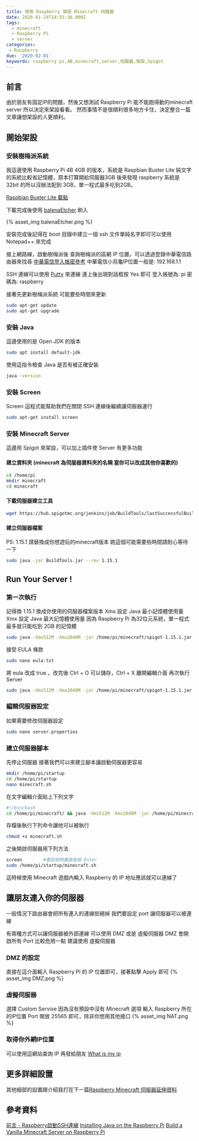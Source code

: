 ```yaml
---
title: 使用 Raspberry 架設 Minecraft 伺服器
date: 2020-01-24T14:55:36.000Z
tags:
  - minecraft
  - Raspberry Pi
  - server
categories: 
 - Raspberry
due: '2020-02-01'
keywords: raspberry pi,4B,minecraft,server,伺服器,架設,Spigot
---
```


## 前言

由於朋友有固定IP的問題，然後又想測試 Raspberry Pi 能不能跑得動的minecraft server 所以決定來架設看看。
然而事情不是很順利很多地方卡住，決定整合一篇文章讓想架設的人更順利。
<!-- more -->
## 開始架設

### 安裝樹梅派系統

我這邊使用 Raspberry Pi 4B 4GB 的版本，系統是 Raspbian Buster Lite 純文字的系統比較省記憶體，原本打算開給伺服器3GB 後來發現 raspberry 系統是 32bit 的所以沒辦法配到 3GB，單一程式最多吃到2GB。

[Raspbian Buster Lite 載點](https://www.raspberrypi.org/downloads/raspbian/)

下載完成後使用 [balenaEtcher](https://www.balena.io/etcher/) 刷入

{% asset_img  balenaEtcher.png %}

安裝完成後記得在 boot 目錄中建立一個 ssh 文件單純名字即可可以使用 Notepad++ 來完成

接上網路線，啟動樹梅派後
查詢樹梅派的區網 IP 位置，可以透過登錄中華電信路由器來找尋 [中華電信登入帳密參考](https://iqmore.tw/cht-hinet-alcatel-i-040gw-login)
中華電信小烏龜IP位置一般是: 192.168.1.1

SSH 連線可以使用 [Putty](https://www.putty.org/) 來連線
連上後出現對話框按 Yes 即可
登入帳號為: pi 密碼為: raspberry

接著先更新樹梅派系統 可能要些時間來更新
```bash
sudo apt-get update
sudo apt-get upgrade
```

### 安裝 Java 

這邊使用的是 Open JDK 的版本
```bash
sudo apt install default-jdk
```

使用這指令檢查 Java 是否有被正確安裝
```bash
java -version
```

### 安裝 Screen

Screen 這程式能幫助我們在關閉 SSH 連線後繼續讓伺服器運行
```bash
sudo apt-get install screen
```

### 安裝 Minecraft Server 

這邊用 Spigot 來架設，可以加上插件使 Server 有更多功能

#### 建立資料夾 (minecraft 為伺服器資料夾的名稱 當你可以改成其他你喜歡的)
```bash
cd /home/pi
mkdir minecraft
cd minecraft
```

#### 下載伺服器建立工具
```bash
wget https://hub.spigotmc.org/jenkins/job/BuildTools/lastSuccessfulBuild/artifact/target/BuildTools.jar
```

#### 建立伺服器檔案 

PS: 1.15.1 請替換成你想遊玩的minecraft版本
跑這個可能需要些時間請耐心等待一下
```bash
sudo java -jar BuildTools.jar --rev 1.15.1
```

## Run Your Server !

### 第一次執行
記得換 1.15.1 換成你使用的伺服器檔案版本
Xms 設定 Java 最小記憶體使用量
Xmx 設定 Java 最大記憶體使用量 因為 Raspberry Pi 為32位元系統，單一程式最多就只能吃到 2GB 的記憶體
```bash
sudo java -Xms512M -Xmx2048M -jar /home/pi/minecraft/spigot-1.15.1.jar nogui
```

接受 EULA 條款
```bash
sudo nano eula.txt
```

將 eula 改成 true ，改完後 Ctrl + O 可以儲存，Ctrl + X 離開編輯介面
再次執行 Server
```bash
sudo java -Xms512M -Xmx2048M -jar /home/pi/minecraft/spigot-1.15.1.jar nogui
```

### 編輯伺服器設定
如果需要修改伺服器設定
```bash
sudo nano server.properties
```

### 建立伺服器腳本
先停止伺服器
接著我們可以來建立腳本讓啟動伺服器更容易
```bash
mkdir /home/pi/startup
cd /home/pi/startup
nano minecraft.sh
```

在文字編輯介面貼上下列文字
```bash
#!/bin/bash
cd /home/pi/minecraft/ && java -Xms512M -Xmx2048M -jar /home/pi/minecraft/spigot-1.15.1.jar nogui
```

存檔後執行下列命令讓他可以被執行
```bash
chmod +x minecraft.sh
```

之後開啟伺服器用下列方法
```bash
screen        #看到說明畫面後按 Enter
sudo /home/pi/startup/minecraft.sh
```

這時候使用 Minecraft 遊戲內輸入 Raspberry 的 IP 地址應該就可以連線了

## 讓朋友連入你的伺服器

一般情況下路由器會把所有連入的連線拒絕掉
我們要設定 port 讓伺服器可以被連線

有兩種方式可以讓伺服器被外部連線
可以使用 DMZ 或是 虛擬伺服器
DMZ 會開啟所有 Port 比較危險一點 建議使用 虛擬伺服器

### DMZ 的設定
直接在這介面輸入 Raspberry Pi 的 IP 位置即可，接著點擊 Apply 即可
{% asset_img  DMZ.png %}

### 虛擬伺服器
選擇 Custom Servise 因為沒有預設中沒有 Minecraft 選項
輸入 Raspberry 所在的IP位置
Port 開放 25565 即可，除非你想用其他接口
{% asset_img  NAT.png %}

### 取得你外網IP位置
可以使用這網站查詢 IP 再發給朋友
[What is my ip](https://www.whatismyip.com.tw/)

## 更多詳細設置
其他細部的設置跟介紹我打在下一篇[Raspberry Minecraft 伺服器延伸資料](/raspberry-minecraft-server-extra/)

## 參考資料
[前言 - Raspberry啟動SSH連線](%E5%89%8D%E8%A8%80%20-%20Raspberry%E5%95%9F%E5%8B%95SSH%E9%80%A3%E7%B7%9A)
[Installing Java on the Raspberry Pi](https://pimylifeup.com/raspberry-pi-java/)
[Build a Vanilla Minecraft Server on Raspberry Pi](https://www.linuxnorth.org/minecraft/)
